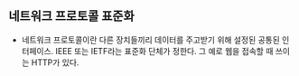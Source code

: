 ## **네트워크 프로토콜 표준화**
  * 네트워크 프로토콜이란 다른 장치들끼리 데이터를 주고받기 위해 설정된 공통된 인터페이스. IEEE 또는 IETF라는 표준화 단체가 정한다.
  그 예로 웹을 접속할 때 쓰이는 HTTP가 있다.